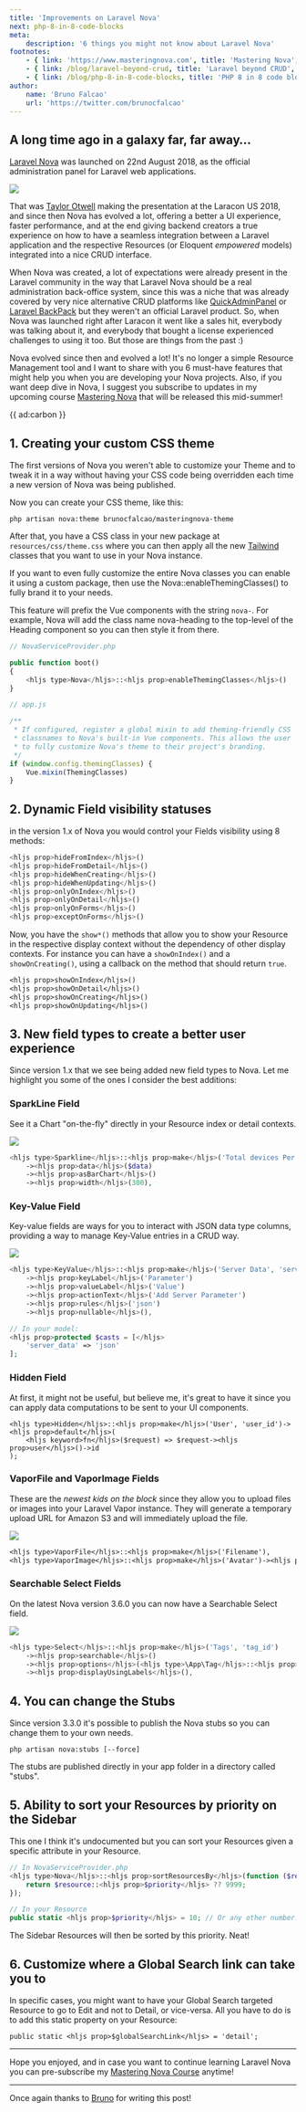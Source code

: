 ```yaml
---
title: 'Improvements on Laravel Nova'
next: php-8-in-8-code-blocks
meta:
    description: '6 things you might not know about Laravel Nova'
footnotes:
    - { link: 'https://www.masteringnova.com', title: 'Mastering Nova', description: ' — An in-depth course on Laravel Nova by Bruno Falcao' }
    - { link: /blog/laravel-beyond-crud, title: 'Laravel beyond CRUD', description: ' — A series about managing larger than average Laravel applications' }
    - { link: /blog/php-8-in-8-code-blocks, title: 'PHP 8 in 8 code blocks', description: ' — The best features of PHP 8' }
author:
    name: 'Bruno Falcao'
    url: 'https://twitter.com/brunocfalcao'
---
```


## A long time ago in a galaxy far, far away…

[Laravel Nova](*https://nova.laravel.com) was launched on 22nd August 2018, as
the official administration panel for Laravel web applications.

![](/img/blog/improvements-on-laravel-nova/nova-1.jpg)

That was [Taylor Otwell](*https://twitter.com/taylorotwell) making the presentation at
the Laracon US 2018, and since then Nova has evolved a lot, offering a better a UI experience,
faster performance, and at the end giving backend creators a true experience on how
to have a seamless integration between a Laravel application and the respective Resources
(or Eloquent *empowered* models) integrated into a nice CRUD interface.

When Nova was created, a lot of expectations were already present in the Laravel community
in the way that Laravel Nova should be a real administration back-office system, since
this was a niche that was already covered by very nice alternative CRUD platforms like
[QuickAdminPanel](*https://2019.quickadminpanel.com/) or [Laravel BackPack](*https://backpackforlaravel.com/)
but they weren't an official Laravel product. So, when Nova was launched right after Laracon
it went like a sales hit, everybody was talking about it, and everybody that bought a license
experienced challenges to using it too. But those are things from the past :)

Nova evolved since then and evolved a lot! It's no longer a simple Resource Management tool
and I want to share with you 6 must-have features that might help you when you are developing
your Nova projects. Also, if you want deep dive in Nova, I suggest you subscribe to updates
in my upcoming course [Mastering Nova](*https://www.masteringnova.com) that will be released
this mid-summer!

{{ ad:carbon }}

## 1. Creating your custom CSS theme

The first versions of Nova you weren't able to customize your Theme and to tweak it
in a way without having your CSS code being overridden each time a new version of Nova was
being published.

Now you can create your CSS theme, like this:

```
php artisan nova:theme brunocfalcao/masteringnova-theme
```

After that, you have a CSS class in your new package at `resources/css/theme.css` where
you can then apply all the new [Tailwind](*https://tailwindcss.com) classes that you want
to use in your Nova instance.

If you want to even fully customize the entire Nova classes you can enable it using a
custom package, then use the Nova::enableThemingClasses() to fully brand it to your needs.

This feature will prefix the Vue components with the string `nova-`.
For example, Nova will
add the class name nova-heading to the top-level of the Heading component so you can
then style it from there.

```php
// NovaServiceProvider.php

public function boot()
{
    <hljs type>Nova</hljs>::<hljs prop>enableThemingClasses</hljs>()
}
```

```js
// app.js

/**
 * If configured, register a global mixin to add theming-friendly CSS
 * classnames to Nova's built-in Vue components. This allows the user
 * to fully customize Nova's theme to their project's branding.
 */
if (window.config.themingClasses) {
    Vue.mixin(ThemingClasses)
}
```

## 2. Dynamic Field visibility statuses

in the version 1.x of Nova you would control your Fields visibility using 8 methods:

```php
<hljs prop>hideFromIndex</hljs>()
<hljs prop>hideFromDetail</hljs>()
<hljs prop>hideWhenCreating</hljs>()
<hljs prop>hideWhenUpdating</hljs>()
<hljs prop>onlyOnIndex</hljs>()
<hljs prop>onlyOnDetail</hljs>()
<hljs prop>onlyOnForms</hljs>()
<hljs prop>exceptOnForms</hljs>()
```

Now, you have the `show*()` methods that allow you to show your Resource in the
respective display context without the dependency of other display contexts. For instance
you can have a `showOnIndex()` and a `showOnCreating()`, using a callback on the method
that should return `true`.

```txt
<hljs prop>showOnIndex</hljs>()
<hljs prop>showOnDetail</hljs>()
<hljs prop>showOnCreating</hljs>()
<hljs prop>showOnUpdating</hljs>()
```

## 3. New field types to create a better user experience

Since version 1.x that we see being added new field types to Nova. Let me highlight
you some of the ones I consider the best additions:

### SparkLine Field

See it a Chart "on-the-fly" directly in your Resource index or detail contexts.

![](/img/blog/improvements-on-laravel-nova/sparkline-field.jpg)

```php
<hljs type>Sparkline</hljs>::<hljs prop>make</hljs>('Total devices Per Week')
    -><hljs prop>data</hljs>($data)
    -><hljs prop>asBarChart</hljs>()
    -><hljs prop>width</hljs>(300),
```

### Key-Value Field

Key-value fields are ways for you to interact with JSON data type columns, providing
a way to manage Key-Value entries in a CRUD way.

![](/img/blog/improvements-on-laravel-nova/key-value-field.jpg)

```php
<hljs type>KeyValue</hljs>::<hljs prop>make</hljs>('Server Data', 'server_data')
    -><hljs prop>keyLabel</hljs>('Parameter')
    -><hljs prop>valueLabel</hljs>('Value')
    -><hljs prop>actionText</hljs>('Add Server Parameter')
    -><hljs prop>rules</hljs>('json')
    -><hljs prop>nullable</hljs>(),

// In your model:
<hljs prop>protected $casts = [</hljs>
    'server_data' => 'json'
];
```

### Hidden Field

At first, it might not be useful, but believe me, it's great to have it since
you can apply data computations to be sent to your UI components.

```
<hljs type>Hidden</hljs>::<hljs prop>make</hljs>('User', 'user_id')-><hljs prop>default</hljs>(
    <hljs keyword>fn</hljs>($request) => $request-><hljs prop>user</hljs>()->id
);
```

### VaporFile and VaporImage Fields

These are the *newest kids on the block* since they allow you to upload files or
images into your Laravel Vapor instance. They will generate a temporary upload
URL for Amazon S3 and will immediately upload the file.

![](/img/blog/improvements-on-laravel-nova/vapor-fields.jpg)

```txt
<hljs type>VaporFile</hljs>::<hljs prop>make</hljs>('Filename'),
<hljs type>VaporImage</hljs>::<hljs prop>make</hljs>('Avatar')-><hljs prop>maxWidth</hljs>(80)-><hljs prop>rounded</hljs>(false),
```

### Searchable Select Fields

On the latest Nova version 3.6.0 you can now have a Searchable Select field.

![](/img/blog/improvements-on-laravel-nova/select-searchable.jpg)

```php
<hljs type>Select</hljs>::<hljs prop>make</hljs>('Tags', 'tag_id')
    -><hljs prop>searchable</hljs>()
    -><hljs prop>options</hljs>(<hljs type>\App\Tag</hljs>::<hljs prop>all</hljs>()-><hljs prop>pluck</hljs>('name', 'id'))
    -><hljs prop>displayUsingLabels</hljs>(),
```

## 4. You can change the Stubs

Since version 3.3.0 it's possible to publish the Nova stubs so you can change them to your
own needs.

```
php artisan nova:stubs [--force]
```

The stubs are published directly in your app folder in a directory called "stubs".

## 5. Ability to sort your Resources by priority on the Sidebar

This one I think it's undocumented but you can sort your Resources given a specific attribute in your Resource.

```php
// In NovaServiceProvider.php
<hljs type>Nova</hljs>::<hljs prop>sortResourcesBy</hljs>(function ($resource) {
    return $resource::<hljs prop>$priority</hljs> ?? 9999;
});

// In your Resource
public static <hljs prop>$priority</hljs> = 10; // Or any other number.
```

The Sidebar Resources will then be sorted by this priority. Neat!

## 6. Customize where a Global Search link can take you to

In specific cases, you might want to have your Global Search targeted Resource
to go to Edit and not to Detail, or vice-versa. All you have to do is to add
this static property on your Resource:

```
public static <hljs prop>$globalSearchLink</hljs> = 'detail';
```

---

Hope you enjoyed, and in case you want to continue learning Laravel Nova you can
pre-subscribe my [Mastering Nova Course](*https://www.masteringnova.com) anytime!

---

Once again thanks to [Bruno](*https://twitter.com/brunocfalcao) for writing this post!
